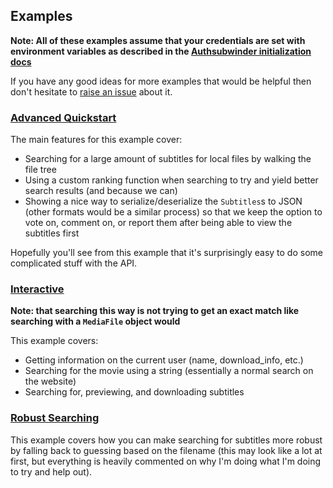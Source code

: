 ## Examples

**Note: All of these examples assume that your credentials are set with environment variables as described in the [Authsubwinder initialization docs](https://github.com/LovecraftianHorror/subwinder/blob/master/docs/Authenticated-Endpoints.md#initialization)**

If you have any good ideas for more examples that would be helpful then don't hesitate to [raise an issue](https://github.com/LovecraftianHorror/subwinder/issues) about it.

### [Advanced Quickstart](advanced_quickstart.py)

The main features for this example cover:

- Searching for a large amount of subtitles for local files by walking the file tree
- Using a custom ranking function when searching to try and yield better search results (and because we can)
- Showing a nice way to serialize/deserialize the `Subtitles`s to JSON (other formats would be a similar process) so that we keep the option to vote on, comment on, or report them after being able to view the subtitles first

Hopefully you'll see from this example that it's surprisingly easy to do some complicated stuff with the API.

### [Interactive](interactive.py)

**Note: that searching this way is not trying to get an exact match like searching with a `MediaFile` object would**

This example covers:

- Getting information on the current user (name, download_info, etc.)
- Searching for the movie using a string (essentially a normal search on the website)
- Searching for, previewing, and downloading subtitles

### [Robust Searching](robust_search.py)

This example covers how you can make searching for subtitles more robust by falling back to guessing based on the filename (this may look like a lot at first, but everything is heavily commented on why I'm doing what I'm doing to try and help out).
